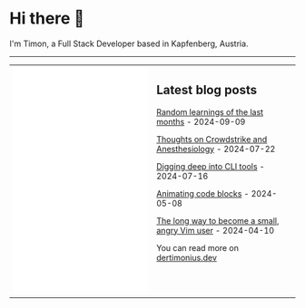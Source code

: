 # Hi there 👋

I'm Timon, a Full Stack Developer based in Kapfenberg, Austria.

---

<table>
<tr>
<td valign="top" width="50%">
<img src="metrics.svg" alt="Metric" />
</td>
<td valign="top" width="50%">

## Latest blog posts

<!-- blog start -->
[Random learnings of the last months](https://blog.dertimonius.dev/posts/til-30/) - 2024-09-09

[Thoughts on Crowdstrike and Anesthesiology](https://blog.dertimonius.dev/posts/til-29/) - 2024-07-22

[Digging deep into CLI tools](https://blog.dertimonius.dev/posts/til-28/) - 2024-07-16

[Animating code blocks](https://blog.dertimonius.dev/posts/til-27/) - 2024-05-08

[The long way to become a small, angry Vim user](https://blog.dertimonius.dev/posts/til-26/) - 2024-04-10
<!-- blog end -->

You can read more on [dertimonius.dev](https://dertimonius.dev)

</td>
</tr></table>

